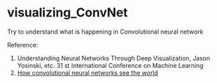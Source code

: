 # visualizing_ConvNet
Try to understand what is happening in Convolutional neural network

Reference:
1. Understanding Neural Networks Through Deep Visualization, Jason Yosinski, etc. 31 st International Conference on Machine Learning
2. [How convolutional neural networks see the world](https://blog.keras.io/how-convolutional-neural-networks-see-the-world.html) 
